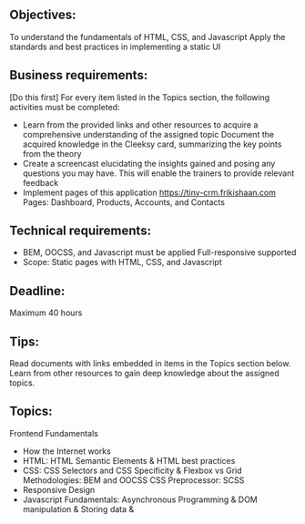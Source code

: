 ## Objectives:
To understand the fundamentals of HTML, CSS, and Javascript
Apply the standards and best practices in implementing a static UI

## Business requirements:
[Do this first] For every item listed in the Topics section, the following activities must be completed:
- Learn from the provided links and other resources to acquire a comprehensive understanding of the assigned topic
Document the acquired knowledge in the Cleeksy card, summarizing the key points from the theory
- Create a screencast elucidating the insights gained and posing any questions you may have. This will enable the trainers to provide relevant feedback
- Implement pages of this application https://tiny-crm.frikishaan.com
Pages: Dashboard, Products, Accounts, and Contacts

## Technical requirements:
- BEM, OOCSS, and Javascript must be applied
Full-responsive supported
- Scope:
Static pages with HTML, CSS, and Javascript

## Deadline:
Maximum 40 hours

## Tips:
Read documents with links embedded in items in the Topics section below. Learn from other resources to gain deep knowledge about the assigned topics.
## Topics:
Frontend Fundamentals
- How the Internet works
- HTML:
 HTML Semantic Elements
 & HTML best practices
- CSS: 
CSS Selectors and CSS Specificity
& Flexbox vs Grid
Methodologies: BEM and OOCSS
CSS Preprocessor: SCSS
- Responsive Design
- Javascript Fundamentals:
Asynchronous Programming &
DOM manipulation &
Storing data &


